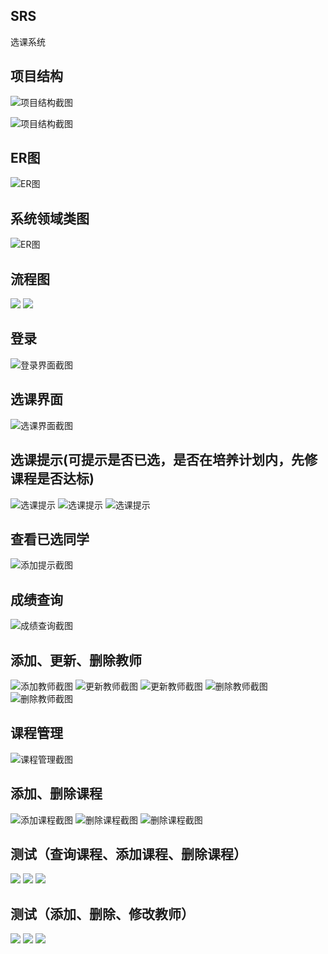## SRS
选课系统

## 项目结构
![项目结构截图](image/结构图1.png)

![项目结构截图](image/结构图2.png)

## ER图
![ER图](image/数据库结构.PNG)

## 系统领域类图
![ER图](image/diagram.png)
## 流程图
![](image/选课流程图.png)
![](image/查询成绩流程图.png)

## 登录
![登录界面截图](image/登录.png)

## 选课界面
![选课界面截图](image/查询可选课程.PNG)

## 选课提示(可提示是否已选，是否在培养计划内，先修课程是否达标)
![选课提示](image/查询可选课程.PNG)
![选课提示](image/不包含该课程.PNG)
![选课提示](image/先修课程不达标.PNG)

## 查看已选同学
![添加提示截图](image/查看已选学生.PNG)

## 成绩查询
![成绩查询截图](image/成绩.PNG)


## 添加、更新、删除教师
![添加教师截图](image/添加教师.PNG)
![更新教师截图](image/修改教师.PNG)
![更新教师截图](image/修改教师2.PNG)
![删除教师截图](image/删除教师.PNG)
![删除教师截图](image/删除教师2.PNG)

## 课程管理
![课程管理截图](image/课程-查询.PNG)

## 添加、删除课程
![添加课程截图](image/添加课程2.PNG)
![删除课程截图](image/删除课程1.PNG)
![删除课程截图](image/删除课程2.PNG)

## 测试（查询课程、添加课程、删除课程）
![](image/queryCoursetest.PNG)
![](image/addCoursetest.PNG)
![](image/delelteCourse.PNG)

## 测试（添加、删除、修改教师）
![](image/addProfessor.PNG)
![](image/deleteProfessor.PNG)
![](image/updateProfessorPNG.PNG)
